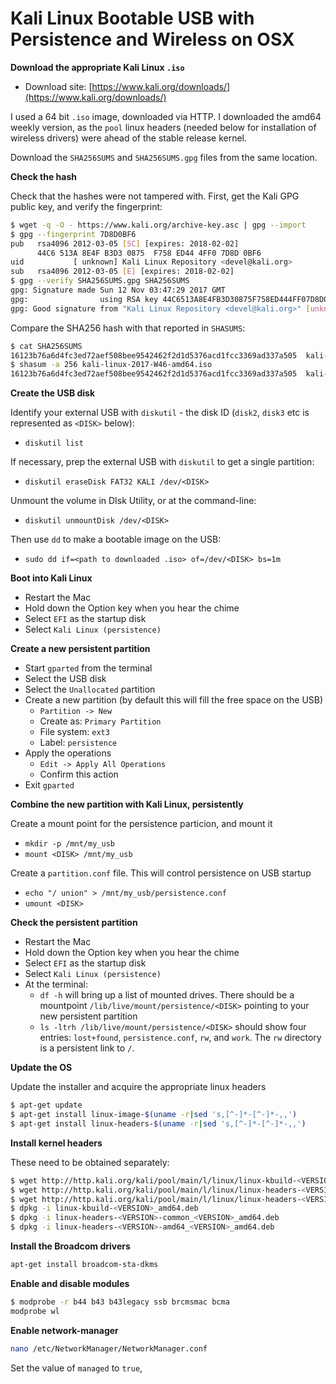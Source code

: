 # Kali Linux Bootable USB with Persistence and Wireless on OSX

**Download the appropriate Kali Linux `.iso`**

* Download site: [https://www.kali.org/downloads/](https://www.kali.org/downloads/)

I used a 64 bit `.iso` image, downloaded via HTTP. I downloaded the amd64 weekly version, as the `pool` linux headers (needed below for installation of wireless drivers) were ahead of the stable release kernel.

Download the `SHA256SUMS` and `SHA256SUMS.gpg` files from the same location.

**Check the hash**

Check that the hashes were not tampered with. First, get the Kali GPG public key, and verify the fingerprint:

```bash
$ wget -q -O - https://www.kali.org/archive-key.asc | gpg --import
$ gpg --fingerprint 7D8D0BF6
pub   rsa4096 2012-03-05 [SC] [expires: 2018-02-02]
      44C6 513A 8E4F B3D3 0875  F758 ED44 4FF0 7D8D 0BF6
uid           [ unknown] Kali Linux Repository <devel@kali.org>
sub   rsa4096 2012-03-05 [E] [expires: 2018-02-02]
$ gpg --verify SHA256SUMS.gpg SHA256SUMS
gpg: Signature made Sun 12 Nov 03:47:29 2017 GMT
gpg:                using RSA key 44C6513A8E4FB3D30875F758ED444FF07D8D0BF6
gpg: Good signature from "Kali Linux Repository <devel@kali.org>" [unknown]
```
Compare the SHA256 hash with that reported in `SHASUMS`:

```bash
$ cat SHA256SUMS
16123b76a6d4fc3ed72aef508bee9542462f2d1d5376acd1fcc3369ad337a505  kali-linux-2017-W46-amd64.iso
$ shasum -a 256 kali-linux-2017-W46-amd64.iso
16123b76a6d4fc3ed72aef508bee9542462f2d1d5376acd1fcc3369ad337a505  kali-linux-2017-W46-amd64.iso
```

**Create the USB disk**

Identify your external USB with `diskutil` - the disk ID (`disk2`, `disk3` etc is represented as `<DISK>` below):

* `diskutil list`

If necessary, prep the external USB with `diskutil` to get a single partition:

* `diskutil eraseDisk FAT32 KALI /dev/<DISK>`

Unmount the volume in DIsk Utility, or at the command-line:

* `diskutil unmountDisk /dev/<DISK>`

Then use `dd` to make a bootable image on the USB:

* `sudo dd if=<path to downloaded .iso> of=/dev/<DISK> bs=1m`

**Boot into Kali Linux**

* Restart the Mac
* Hold down the Option key when you hear the chime
* Select `EFI` as the startup disk
* Select `Kali Linux (persistence)`

**Create a new persistent partition**

* Start `gparted` from the terminal
* Select the USB disk
* Select the `Unallocated` partition
* Create a new partition (by default this will fill the free space on the USB)
    * `Partition -> New`
    * Create as: `Primary Partition`
    * File system: `ext3`
    * Label: `persistence`
* Apply the operations
    * `Edit -> Apply All Operations`
    * Confirm this action
* Exit `gparted`

**Combine the new partition with Kali Linux, persistently**

Create a mount point for the persistence particion, and mount it

* `mkdir -p /mnt/my_usb`
* `mount <DISK> /mnt/my_usb`

Create a `partition.conf` file. This will control persistence on USB startup

* `echo "/ union" > /mnt/my_usb/persistence.conf`
* `umount <DISK>`

**Check the persistent partition**

* Restart the Mac
* Hold down the Option key when you hear the chime
* Select `EFI` as the startup disk
* Select `Kali Linux (persistence)`
* At the terminal:
    * `df -h` will bring up a list of mounted drives. There should be a mountpoint `/lib/live/mount/persistence/<DISK>` pointing to your new persistent partition
    * `ls -ltrh /lib/live/mount/persistence/<DISK>` should show four entries: `lost+found`, `persistence.conf`, `rw`, and `work`. The `rw` directory is a persistent link to `/`.

**Update the OS**

Update the installer and acquire the appropriate linux headers

```bash
$ apt-get update
$ apt-get install linux-image-$(uname -r|sed 's,[^-]*-[^-]*-,,')
$ apt-get install linux-headers-$(uname -r|sed 's,[^-]*-[^-]*-,,')
```

**Install kernel headers**

These need to be obtained separately:

```bash
$ wget http://http.kali.org/kali/pool/main/l/linux/linux-kbuild-<VERSION>_amd64.deb
$ wget http://http.kali.org/kali/pool/main/l/linux/linux-headers-<VERSION>-common_<VERSION>_amd64.deb
$ wget http://http.kali.org/kali/pool/main/l/linux/linux-headers-<VERSION>-amd64_<VERSION>_amd64.deb
$ dpkg -i linux-kbuild-<VERSION>_amd64.deb
$ dpkg -i linux-headers-<VERSION>-common_<VERSION>_amd64.deb
$ dpkg -i linux-headers-<VERSION>-amd64_<VERSION>_amd64.deb
```

**Install the Broadcom drivers**

```bash
apt-get install broadcom-sta-dkms
```

**Enable and disable modules**

```bash
$ modprobe -r b44 b43 b43legacy ssb brcmsmac bcma
modprobe wl
```

**Enable network-manager**

```bash
nano /etc/NetworkManager/NetworkManager.conf
```

Set the value of `managed` to `true`,